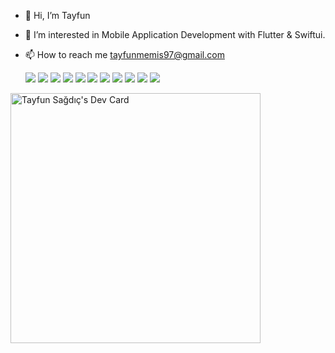 - 👋 Hi, I’m Tayfun
- 👀 I’m interested in Mobile Application Development with Flutter & Swiftui.
- 📫 How to reach me tayfunmemis97@gmail.com

  <img src="https://img.icons8.com/color/48/000000/swiftui.png"/>   <img src="https://img.icons8.com/color/48/000000/flutter.png"/>  <img src="https://img.icons8.com/color/48/000000/xcode.png"/>    <img src="https://img.icons8.com/color/48/000000/android-studio--v2.png"/>    <img src="https://img.icons8.com/color/48/000000/figma--v1.png"/>   <img src="https://img.icons8.com/color/48/000000/adobe-xd--v1.png"/>    <img src="https://img.icons8.com/color/48/000000/git.png"/>   <img src="https://img.icons8.com/color/48/000000/dart.png"/>    <img src="https://img.icons8.com/color/48/000000/firebase.png"/>    <img src="https://img.icons8.com/color/48/000000/ios-logo.png"/>    <img src="https://img.icons8.com/nolan/48/android-os.png"/>

<a href="https://app.daily.dev/sagdic"><img src="https://api.daily.dev/devcards/991a3d2eecc54a5e8e4df05c3c8bf631.png?r=4w1" width="400" alt="Tayfun Sağdıç's Dev Card"/></a>



<!---
sagdic/sagdic is a ✨ special ✨ repository because its `README.md` (this file) appears on your GitHub profile.
You can click the Preview link to take a look at your changes.
--->
